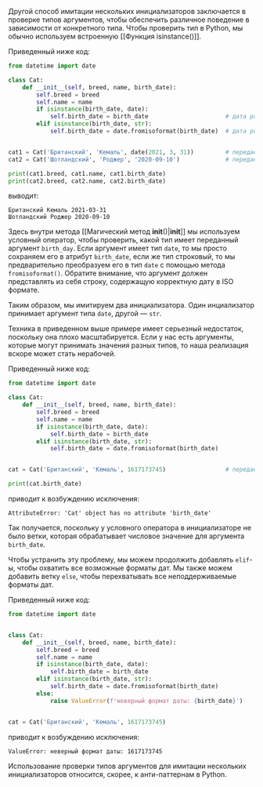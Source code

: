 

Другой способ имитации нескольких инициализаторов заключается в проверке типов аргументов, чтобы обеспечить различное поведение в зависимости от конкретного типа. Чтобы проверить тип в Python, мы обычно используем встроенную [[Функция isinstance()]].

Приведенный ниже код:

```python
from datetime import date

class Cat:
    def __init__(self, breed, name, birth_date):
        self.breed = breed
        self.name = name
        if isinstance(birth_date, date):
            self.birth_date = birth_date                      # дата рождения кошки
        elif isinstance(birth_date, str):
            self.birth_date = date.fromisoformat(birth_date)  # дата рождения кошки на основе строки


cat1 = Cat('Британский', 'Кемаль', date(2021, 3, 31))         # передаем объект date
cat2 = Cat('Шотландский', 'Роджер', '2020-09-10')             # передаем строку

print(cat1.breed, cat1.name, cat1.birth_date)
print(cat2.breed, cat2.name, cat2.birth_date)
```

выводит:

```no-highlight
Британский Кемаль 2021-03-31
Шотландский Роджер 2020-09-10
```

Здесь внутри метода [[Магический метод __init__()|__init__]] мы используем условный оператор, чтобы проверить, какой тип имеет переданный аргумент `birth_day`. Если аргумент имеет тип `date`, то мы просто сохраняем его в атрибут `birth_date`, если же тип строковый, то мы предварительно преобразуем его в тип `date` с помощью метода `fromisoformat()`. Обратите внимание, что аргумент должен представлять из себя строку, содержащую корректную дату в ISO формате.

Таким образом, мы имитируем два инициализатора. Один инциализатор принимает аргумент типа `date`, другой — `str`.

Техника в приведенном выше примере имеет серьезный недостаток, поскольку она плохо масштабируется. Если у нас есть аргументы, которые могут принимать значения разных типов, то наша реализация вскоре может стать нерабочей.

Приведенный ниже код:

```python
from datetime import date

class Cat:
    def __init__(self, breed, name, birth_date):
        self.breed = breed
        self.name = name
        if isinstance(birth_date, date):
            self.birth_date = birth_date
        elif isinstance(birth_date, str):
            self.birth_date = date.fromisoformat(birth_date)


cat = Cat('Британский', 'Кемаль', 1617173745)                 # передаем дату в формате Unix

print(cat.birth_date)
```

приводит к возбуждению исключения:

```no-highlight
AttributeError: 'Cat' object has no attribute 'birth_date'
```

Так получается, поскольку у условного оператора в инициализаторе не было ветки, которая обрабатывает числовое значение для аргумента `birth_date`.

Чтобы устранить эту проблему, мы можем продолжить добавлять `elif`-ы, чтобы охватить все возможные форматы дат. Мы также можем добавить ветку `else`, чтобы перехватывать все неподдерживаемые форматы дат.

Приведенный ниже код:

```python
from datetime import date


class Cat:
    def __init__(self, breed, name, birth_date):
        self.breed = breed
        self.name = name
        if isinstance(birth_date, date):
            self.birth_date = birth_date
        elif isinstance(birth_date, str):
            self.birth_date = date.fromisoformat(birth_date)
        else:
            raise ValueError(f'неверный формат даты: {birth_date}')


cat = Cat('Британский', 'Кемаль', 1617173745)
```

приводит к возбуждению исключения:

```no-highlight
ValueError: неверный формат даты: 1617173745
```

Использование проверки типов аргументов для имитации нескольких инициализаторов относится, скорее, к анти-паттернам в Python.